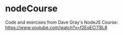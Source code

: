 # nodeCourse
Code and exercises from Dave Gray's NodeJS Course: https://www.youtube.com/watch?v=f2EqECiTBL8

